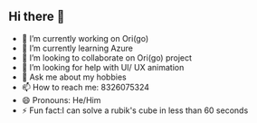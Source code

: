 ## Hi there 👋
- 🔭 I’m currently working on Ori(go)
- 🌱 I’m currently learning Azure
- 👯 I’m looking to collaborate on Ori(go) project
- 🤔 I’m looking for help with UI/ UX animation
- 💬 Ask me about my hobbies 
- 📫 How to reach me: 8326075324
- 😄 Pronouns: He/Him
- ⚡ Fun fact:I can solve a rubik's cube in less than 60 seconds 
<!--
**Rxbrooks15/Rxbrooks15** is a ✨ _special_ ✨ repository because its `README.md` (this file) appears on your GitHub profile.

Here are some ideas to get you started:


-->
